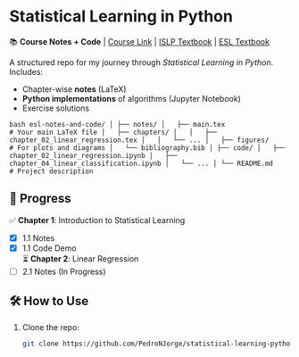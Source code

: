 # Statistical Learning in Python  

📚 **Course Notes + Code** | [Course Link](https://www.edx.org/learn/python/stanford-university-statistical-learning-with-python) | [ISLP Textbook](https://www.statlearning.com/) | [ESL Textbook](https://hastie.su.domains/ElemStatLearn/)

A structured repo for my journey through *Statistical Learning in Python*. Includes:  
- Chapter-wise **notes** (LaTeX)  
- **Python implementations** of algorithms (Jupyter Notebook)
- Exercise solutions

``bash
esl-notes-and-code/
│
├── notes/
│   ├── main.tex                 # Your main LaTeX file
│   ├── chapters/
│   │   ├── chapter_02_linear_regression.tex
│   │   └── ...
│   ├── figures/                 # For plots and diagrams
│   └── bibliography.bib
│
├── code/
│   ├── chapter_02_linear_regression.ipynb
│   ├── chapter_04_linear_classification.ipynb
│   └── ...
│
└── README.md                    # Project description
``

## 📌 Progress  
✅ **Chapter 1**: Introduction to Statistical Learning  
- [x] 1.1 Notes  
- [x] 1.1 Code Demo  
⏳ **Chapter 2**: Linear Regression  
- [ ] 2.1 Notes (In Progress)  

## 🛠 How to Use  
1. Clone the repo:  
   ```bash  
   git clone https://github.com/PedroNJorge/statistical-learning-python
   ```
